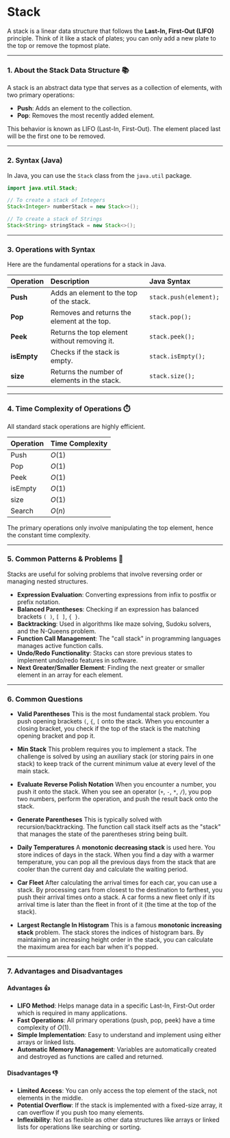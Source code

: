 # Stack

A stack is a linear data structure that follows the **Last-In, First-Out (LIFO)** principle. Think of it like a stack of plates; you can only add a new plate to the top or remove the topmost plate.

-----

### 1\. About the Stack Data Structure 📚

A stack is an abstract data type that serves as a collection of elements, with two primary operations:

  * **Push**: Adds an element to the collection.
  * **Pop**: Removes the most recently added element.

This behavior is known as LIFO (Last-In, First-Out). The element placed last will be the first one to be removed.

-----

### 2\. Syntax (Java)

In Java, you can use the `Stack` class from the `java.util` package.

```java
import java.util.Stack;

// To create a stack of Integers
Stack<Integer> numberStack = new Stack<>();

// To create a stack of Strings
Stack<String> stringStack = new Stack<>();
```

-----

### 3\. Operations with Syntax

Here are the fundamental operations for a stack in Java.

| Operation | Description | Java Syntax |
| :--- | :--- | :--- |
| **Push** | Adds an element to the top of the stack. | `stack.push(element);` |
| **Pop** | Removes and returns the element at the top. | `stack.pop();` |
| **Peek** | Returns the top element without removing it. | `stack.peek();` |
| **isEmpty**| Checks if the stack is empty. | `stack.isEmpty();` |
| **size** | Returns the number of elements in the stack. | `stack.size();` |

-----

### 4\. Time Complexity of Operations ⏱️

All standard stack operations are highly efficient.

| Operation | Time Complexity |
| :--- | :--- |
| Push | $O(1)$ |
| Pop | $O(1)$ |
| Peek | $O(1)$ |
| isEmpty | $O(1)$ |
| size | $O(1)$ |
| Search | $O(n)$ |

The primary operations only involve manipulating the top element, hence the constant time complexity.

-----

### 5\. Common Patterns & Problems 🧩

Stacks are useful for solving problems that involve reversing order or managing nested structures.

  * **Expression Evaluation**: Converting expressions from infix to postfix or prefix notation.
  * **Balanced Parentheses**: Checking if an expression has balanced brackets `( )`, `[ ]`, `{ }`.
  * **Backtracking**: Used in algorithms like maze solving, Sudoku solvers, and the N-Queens problem.
  * **Function Call Management**: The "call stack" in programming languages manages active function calls.
  * **Undo/Redo Functionality**: Stacks can store previous states to implement undo/redo features in software.
  * **Next Greater/Smaller Element**: Finding the next greater or smaller element in an array for each element.

-----

### 6\. Common Questions


* **Valid Parentheses**
This is the most fundamental stack problem. You push opening brackets `(`, `{`, `[` onto the stack. When you encounter a closing bracket, you check if the top of the stack is the matching opening bracket and pop it.

* **Min Stack**
This problem requires you to implement a stack. The challenge is solved by using an auxiliary stack (or storing pairs in one stack) to keep track of the current minimum value at every level of the main stack.

* **Evaluate Reverse Polish Notation**
When you encounter a number, you push it onto the stack. When you see an operator (`+`, `-`, `*`, `/`), you pop two numbers, perform the operation, and push the result back onto the stack.

* **Generate Parentheses**
This is typically solved with recursion/backtracking. The function call stack itself acts as the "stack" that manages the state of the parentheses string being built.

* **Daily Temperatures**
A **monotonic decreasing stack** is used here. You store indices of days in the stack. When you find a day with a warmer temperature, you can pop all the previous days from the stack that are cooler than the current day and calculate the waiting period.

* **Car Fleet**
After calculating the arrival times for each car, you can use a stack. By processing cars from closest to the destination to farthest, you push their arrival times onto a stack. A car forms a new fleet only if its arrival time is later than the fleet in front of it (the time at the top of the stack).

* **Largest Rectangle In Histogram**
This is a famous **monotonic increasing stack** problem. The stack stores the indices of histogram bars. By maintaining an increasing height order in the stack, you can calculate the maximum area for each bar when it's popped.

-----

### 7\. Advantages and Disadvantages

#### Advantages 👍

  * **LIFO Method**: Helps manage data in a specific Last-In, First-Out order which is required in many applications.
  * **Fast Operations**: All primary operations (push, pop, peek) have a time complexity of $O(1)$.
  * **Simple Implementation**: Easy to understand and implement using either arrays or linked lists.
  * **Automatic Memory Management**: Variables are automatically created and destroyed as functions are called and returned.

#### Disadvantages 👎

  * **Limited Access**: You can only access the top element of the stack, not elements in the middle.
  * **Potential Overflow**: If the stack is implemented with a fixed-size array, it can overflow if you push too many elements.
  * **Inflexibility**: Not as flexible as other data structures like arrays or linked lists for operations like searching or sorting.